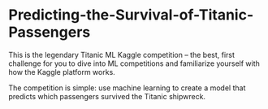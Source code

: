 # Predicting-the-Survival-of-Titanic-Passengers
This is the legendary Titanic ML Kaggle competition – the best, first challenge for you to dive into ML competitions and familiarize yourself with how the Kaggle platform works.

The competition is simple: use machine learning to create a model that predicts which passengers survived the Titanic shipwreck.
